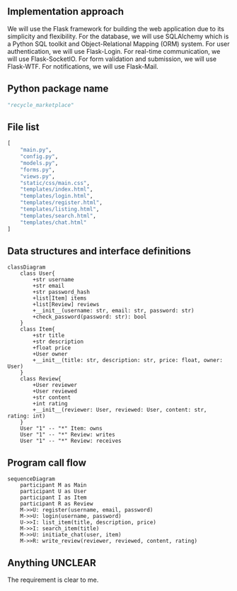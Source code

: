## Implementation approach
We will use the Flask framework for building the web application due to its simplicity and flexibility. For the database, we will use SQLAlchemy which is a Python SQL toolkit and Object-Relational Mapping (ORM) system. For user authentication, we will use Flask-Login. For real-time communication, we will use Flask-SocketIO. For form validation and submission, we will use Flask-WTF. For notifications, we will use Flask-Mail.

## Python package name
```python
"recycle_marketplace"
```

## File list
```python
[
    "main.py",
    "config.py",
    "models.py",
    "forms.py",
    "views.py",
    "static/css/main.css",
    "templates/index.html",
    "templates/login.html",
    "templates/register.html",
    "templates/listing.html",
    "templates/search.html",
    "templates/chat.html"
]
```

## Data structures and interface definitions
```mermaid
classDiagram
    class User{
        +str username
        +str email
        +str password_hash
        +list[Item] items
        +list[Review] reviews
        +__init__(username: str, email: str, password: str)
        +check_password(password: str): bool
    }
    class Item{
        +str title
        +str description
        +float price
        +User owner
        +__init__(title: str, description: str, price: float, owner: User)
    }
    class Review{
        +User reviewer
        +User reviewed
        +str content
        +int rating
        +__init__(reviewer: User, reviewed: User, content: str, rating: int)
    }
    User "1" -- "*" Item: owns
    User "1" -- "*" Review: writes
    User "1" -- "*" Review: receives
```

## Program call flow
```mermaid
sequenceDiagram
    participant M as Main
    participant U as User
    participant I as Item
    participant R as Review
    M->>U: register(username, email, password)
    M->>U: login(username, password)
    U->>I: list_item(title, description, price)
    M->>I: search_item(title)
    M->>U: initiate_chat(user, item)
    M->>R: write_review(reviewer, reviewed, content, rating)
```

## Anything UNCLEAR
The requirement is clear to me.